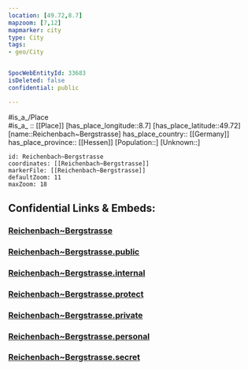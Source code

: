 ```yaml
---
location: [49.72,8.7] 
mapzoom: [7,12] 
mapmarker: city 
type: City
tags:
- geo/City


SpocWebEntityId: 33683
isDeleted: false
confidential: public

---
```

#is_a_/Place  
#is_a_ :: [[Place]] 
[has_place_longitude::8.7] 
[has_place_latitude::49.72] 
[name::Reichenbach~Bergstrasse] 
has_place_country:: [[Germany]]  
has_place_province:: [[Hessen]] 
[Population::] 
[Unknown::] 


```leaflet
id: Reichenbach~Bergstrasse
coordinates: [[Reichenbach~Bergstrasse]] 
markerFile: [[Reichenbach~Bergstrasse]] 
defaultZoom: 11 
maxZoom: 18
```


## Confidential Links & Embeds: 

### [Reichenbach~Bergstrasse](/_Standards/Earth/Continent/Europe/Europe~Central/Germany/Germany~West/Hessen/counties~Hessen/Bergstraße/cities~Bergstraße/Lautertal~Odenwald/boroughs~Lautertal~Odenw/Reichenbach~Bergstrasse.md) 

### [Reichenbach~Bergstrasse.public](/_public/Earth/Continent/Europe/Europe~Central/Germany/Germany~West/Hessen/counties~Hessen/Bergstraße/cities~Bergstraße/Lautertal~Odenwald/boroughs~Lautertal~Odenw/Reichenbach~Bergstrasse.public.md) 

### [Reichenbach~Bergstrasse.internal](/_internal/Earth/Continent/Europe/Europe~Central/Germany/Germany~West/Hessen/counties~Hessen/Bergstraße/cities~Bergstraße/Lautertal~Odenwald/boroughs~Lautertal~Odenw/Reichenbach~Bergstrasse.internal.md) 

### [Reichenbach~Bergstrasse.protect](/_protect/Earth/Continent/Europe/Europe~Central/Germany/Germany~West/Hessen/counties~Hessen/Bergstraße/cities~Bergstraße/Lautertal~Odenwald/boroughs~Lautertal~Odenw/Reichenbach~Bergstrasse.protect.md) 

### [Reichenbach~Bergstrasse.private](/_private/Earth/Continent/Europe/Europe~Central/Germany/Germany~West/Hessen/counties~Hessen/Bergstraße/cities~Bergstraße/Lautertal~Odenwald/boroughs~Lautertal~Odenw/Reichenbach~Bergstrasse.private.md) 

### [Reichenbach~Bergstrasse.personal](/_personal/Earth/Continent/Europe/Europe~Central/Germany/Germany~West/Hessen/counties~Hessen/Bergstraße/cities~Bergstraße/Lautertal~Odenwald/boroughs~Lautertal~Odenw/Reichenbach~Bergstrasse.personal.md) 

### [Reichenbach~Bergstrasse.secret](/_secret/Earth/Continent/Europe/Europe~Central/Germany/Germany~West/Hessen/counties~Hessen/Bergstraße/cities~Bergstraße/Lautertal~Odenwald/boroughs~Lautertal~Odenw/Reichenbach~Bergstrasse.secret.md)


